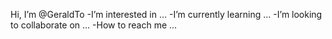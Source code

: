 Hi, I’m @GeraldTo
-I’m interested in ...
-I’m currently learning ...
-I’m looking to collaborate on ...
-How to reach me ...

<!---
GeraldTo/GeraldTo is a ✨ special ✨ repository because its `README.md` (this file) appears on your GitHub profile.
You can click the Preview link to take a look at your changes.
--->
